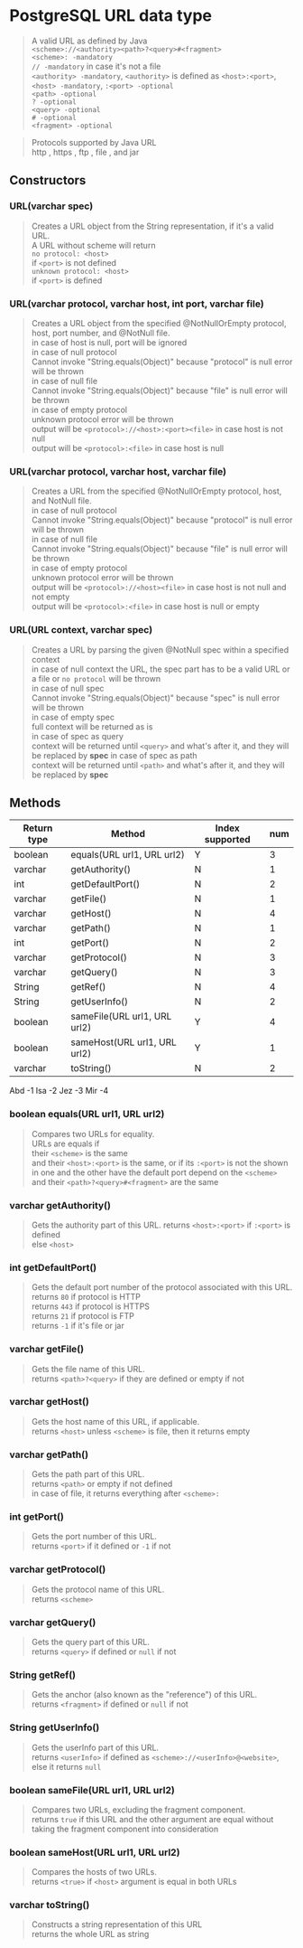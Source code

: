 # PostgreSQL URL data type

> A valid URL as defined by Java \
> `<scheme>://<authority><path>?<query>#<fragment>`  
> `<scheme>: -mandatory`  
> `// -mandatory` in case it's not a file  
> `<authority> -mandatory`, `<authority>` is defined as `<host>:<port>`, `<host> -mandatory`, `:<port> -optional`  
> `<path> -optional`  
> `? -optional`  
> `<query> -optional`  
> `# -optional`  
> `<fragment> -optional` 

> Protocols supported by Java URL  
> http , https , ftp , file , and jar

## Constructors

### URL(varchar spec)
> Creates a URL object from the String representation, if it's a valid URL. \
> A URL without scheme will return  
> `no protocol: <host>` \
> if `<port>` is not defined \
> `unknown protocol: <host>` \
> if `<port>` is defined

### URL(varchar protocol, varchar host, int port, varchar file)
> Creates a URL object from the specified @NotNullOrEmpty protocol, host, port number, and @NotNull file.  
> in case of host is null, port will be ignored  
> in case of null protocol  
> Cannot invoke "String.equals(Object)" because "protocol" is null error will be thrown  
> in case of null file  
> Cannot invoke "String.equals(Object)" because "file" is null error will be thrown  
> in case of empty protocol  
> unknown protocol error will be thrown  
> output will be `<protocol>://<host>:<port><file>` in case host is not null  
> output will be `<protocol>:<file>` in case host is null

### URL(varchar protocol, varchar host, varchar file)
> Creates a URL from the specified @NotNullOrEmpty protocol, host, and NotNull file.  
> in case of null protocol  
> Cannot invoke "String.equals(Object)" because "protocol" is null error will be thrown  
> in case of null file  
> Cannot invoke "String.equals(Object)" because "file" is null error will be thrown  
> in case of empty protocol  
> unknown protocol error will be thrown  
> output will be `<protocol>://<host><file>` in case host is not null and not empty  
> output will be `<protocol>:<file>` in case host is null or empty

### URL(URL context, varchar spec)
> Creates a URL by parsing the given @NotNull spec within a specified context  
> in case of null context the URL, the spec part has to be a valid URL or a file or `no protocol` will be thrown  
> in case of null spec  
> Cannot invoke "String.equals(Object)" because "spec" is null error will be thrown  
> in case of empty spec  
> full context will be returned as is   
> in case of spec as query  
> context will be returned until `<query>` and what's after it, and they will be replaced by **spec**
> in case of spec as path  
> context will be returned until `<path>` and what's after it, and they will be replaced by **spec** 

## Methods

| Return type | Method | Index supported | num |
| ----------- | ----------- | ----------- | ------ |
| boolean | equals(URL url1, URL url2) | Y |  3   |
| varchar | getAuthority() | N |    1       |    
| int | getDefaultPort() | N |     2      |
| varchar | getFile() | N |      1     |
| varchar | getHost() | N |      4     |
| varchar | getPath() | N |      1     |
| int | getPort() | N |     2      |
| varchar | getProtocol() | N |      3     |
| varchar | getQuery() | N |     3      |
| String | getRef() | N |     4      |
| String | getUserInfo() | N |     2      |
| boolean | sameFile(URL url1, URL url2) | Y |     4      |
| boolean | sameHost(URL url1, URL url2) | Y |     1      |
| varchar | toString() | N |     2      |

Abd -1
Isa -2
Jez -3
Mir -4

### boolean equals(URL url1, URL url2) 
> Compares two URLs for equality.  
> URLs are equals if  
> their `<scheme>` is the same  
> and their `<host>:<port>` is the same, or if its `:<port>` is not the shown in one and the other have the default port depend on the `<scheme>`      
> and their `<path>?<query>#<fragment>` are the same

### varchar getAuthority()
> Gets the authority part of this URL.
> returns `<host>:<port>` if `:<port>` is defined  
> else `<host>`

### int getDefaultPort()
> Gets the default port number of the protocol associated with this URL.
> returns `80` if protocol is HTTP  
> returns `443` if protocol is HTTPS  
> returns `21` if protocol is FTP  
> returns `-1` if it's file or jar 

### varchar getFile()
> Gets the file name of this URL.  
> returns `<path>?<query>` if they are defined or empty if not

### varchar getHost()
> Gets the host name of this URL, if applicable.  
> returns `<host>` unless `<scheme>` is file, then it returns empty 

### varchar getPath()
> Gets the path part of this URL.  
> returns `<path>` or empty if not defined  
> in case of file, it returns everything after `<scheme>:`

### int getPort()
> Gets the port number of this URL.  
> returns `<port>` if it defined or `-1` if not 

### varchar getProtocol()
> Gets the protocol name of this URL.  
> returns `<scheme>`

### varchar getQuery()
> Gets the query part of this URL.  
> returns `<query>` if defined or `null` if not

### String getRef()
> Gets the anchor (also known as the "reference") of this URL.  
> returns `<fragment>` if defined or `null` if not 

### String getUserInfo()
> Gets the userInfo part of this URL.  
> returns `<userInfo>` if defined as `<scheme>://<userInfo>@<website>`, else it returns `null`

### boolean sameFile(URL url1, URL url2)
> Compares two URLs, excluding the fragment component.  
> returns `true` if this URL and the other argument are equal without taking the fragment component into consideration

### boolean sameHost(URL url1, URL url2)
> Compares the hosts of two URLs.  
> returns `<true>` if `<host>` argument is equal in both URLs

### varchar toString()
> Constructs a string representation of this URL  
> returns the whole URL as string